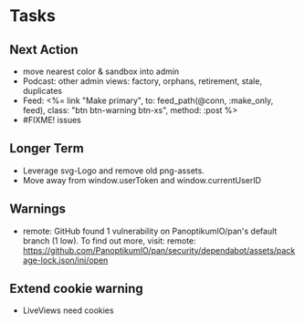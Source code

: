 # Tasks

## Next Action

* move nearest color & sandbox into admin
* Podcast: other admin views: factory, orphans, retirement, stale, duplicates
* Feed:    <%= link "Make primary", to: feed_path(@conn, :make_only, feed),
                                    class: "btn btn-warning btn-xs",
                                    method: :post %>
* #FIXME! issues

## Longer Term

* Leverage svg-Logo and remove old png-assets.
* Move away from window.userToken and window.currentUserID

## Warnings

* remote: GitHub found 1 vulnerability on PanoptikumIO/pan's default branch (1 low). To find out more, visit:
  remote:  <https://github.com/PanoptikumIO/pan/security/dependabot/assets/package-lock.json/ini/open>

## Extend cookie warning

* LiveViews need cookies
